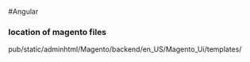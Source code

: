 #Angular

### location of magento files
pub/static/adminhtml/Magento/backend/en_US/Magento_Ui/templates/
